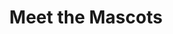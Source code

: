 ---
layout: page
title: Meet the Mascots
permalink: /about/characters/
redirect_from: /about/mascots/
cover:
  name: Default
  extension: png
  artist: imdrunkontea
reef: visible
thumb: "/images/characters/all.jpg"
preview: "Meet the mascots of Everfree Northwest!"
preview-tweet: "Meet the mascots of Everfree Northwest!"
background: "#27506e"
cards-data: chars
content: false
---